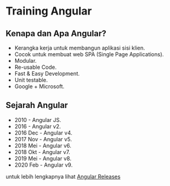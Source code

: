 # Training Angular

## Kenapa dan Apa Angular?
* Kerangka kerja untuk membangun aplikasi sisi klien.
* Cocok untuk membuat web SPA (Single Page Applications).
* Modular.
* Re-usable Code.
* Fast & Easy Development.
* Unit testable.
* Google + Microsoft.

## Sejarah Angular
* 2010 - Angular JS.
* 2016 - Angular v2.
* 2016 Dec - Angular v4.
* 2017 Nov - Angular v5.
* 2018 Mei - Angular v6.
* 2018 Okt - Angular v7.
* 2019 Mei - Angular v8.
* 2020 Feb - Angular v9.

untuk lebih lengkapnya lihat [Angular Releases](https://angular.io/guide/releases)

<!-- ## Usage

```python
import foobar

foobar.pluralize('word') # returns 'words'
foobar.pluralize('goose') # returns 'geese'
foobar.singularize('phenomena') # returns 'phenomenon'
```

## Contributing
Pull requests are welcome. For major changes, please open an issue first to discuss what you would like to change.

Please make sure to update tests as appropriate.

## License
[MIT](https://choosealicense.com/licenses/mit/) -->